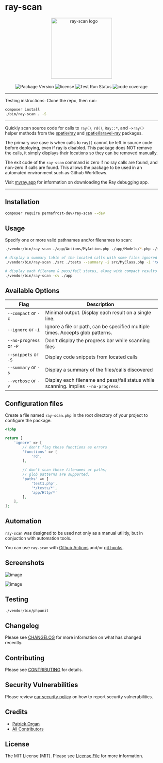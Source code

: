 # ray-scan

<p align="center">
    <img src="https://static.permafrost.dev/images/ray-scan/ray-scan-logo.png" alt="ray-scan logo" height="200" style="block">
    <br><br>
    <!--img src="https://img.shields.io/packagist/v/permafrost-dev/ray-scan.svg" alt="Packagist Version"-->  
    <img src="https://img.shields.io/github/v/release/permafrost-dev/ray-scan.svg?sort=semver&logo=github" alt="Package Version">
    <img src="https://img.shields.io/github/license/permafrost-dev/ray-scan.svg?logo=opensourceinitiative" alt="license">
    <img src="https://github.com/permafrost-dev/ray-scan/actions/workflows/run-tests.yml/badge.svg?branch=main" alt="Test Run Status">
    <img src="https://codecov.io/gh/permafrost-dev/ray-scan/branch/main/graph/badge.svg?token=JPmlhRV95Y" alt="code coverage">
</p>

---

Testing instructions:  Clone the repo, then run:

```bash
composer install
./bin/ray-scan . -S
```

---

Quickly scan source code for calls to `ray()`, `rd()`, `Ray::*`, and `->ray()` helper methods from the [spatie/ray](https://github.com/spatie/ray) and [spatie/laravel-ray](https://github.com/spatie/laravel-ray) packages.

The primary use case is when calls to `ray()` cannot be left in source code before deploying, even if ray is disabled.  This package does NOT remove the calls, it simply displays their locations so they can be removed manually.

The exit code of the `ray-scan` command is zero if no ray calls are found, and non-zero if calls are found.  This allows the package to be used in an automated environment such as Github Workflows.

Visit [myray.app](https://myray.app) for information on downloading the Ray debugging app.

---

## Installation

```bash
composer require permafrost-dev/ray-scan --dev
```

## Usage

Specify one or more valid pathnames and/or filenames to scan:

```bash
./vendor/bin/ray-scan ./app/Actions/MyAction.php ./app/Models/*.php ./tests --snippets

# display a summary table of the located calls with some files ignored
./vendor/bin/ray-scan ./src ./tests --summary -i src/MyClass.php -i 'test/fixtures/*.php'

# display each filename & pass/fail status, along with compact results
./vendor/bin/ray-scan -cv ./app
```

## Available Options

| Flag | Description
|---|---|
|`--compact` or `-c` | Minimal output.  Display each result on a single line. |
|`--ignore` or `-i` | Ignore a file or path, can be specified multiple times. Accepts glob patterns. |
|`--no-progress` or `-P` | Don't display the progress bar while scanning files |
|`--snippets` or `-S` | Display code snippets from located calls |
|`--summary` or `-s` | Display a summary of the files/calls discovered |
|`--verbose` or `-v` | Display each filename and pass/fail status while scanning. Implies `--no-progress`. |

## Configuration files

Create a file named `ray-scan.php` in the root directory of your project to configure the package.

```php
<?php

return [
    'ignore' => [
        // don't flag these functions as errors    
        'functions' => [
            'rd',
        ],
    
        // don't scan these filenames or paths; 
        // glob patterns are supported.
        'paths' => [
            'test1.php',
            '*/tests/*',
            'app/Http/*'
        ],                
    ],
];
```

## Automation

`ray-scan` was designed to be used not only as a manual utilitiy, but in conjuction with automation tools.  

You can use `ray-scan` with [Github Actions](docs/github-actions.md) and/or [git hooks](docs/git-hooks.md).

## Screenshots

![image](https://user-images.githubusercontent.com/5508707/129823571-2d563dc9-48cd-4f22-9062-26b23527fa1b.png)

![image](https://user-images.githubusercontent.com/5508707/129823656-91ce82fb-f342-4ef1-bbf4-ae52bef6a9f0.png)

<!--p>
    <img width="450" src="https://user-images.githubusercontent.com/5508707/126883494-57cffebc-6fb1-4dff-9e10-148770437fcc.png" alt="output">
    <img src="https://user-images.githubusercontent.com/5508707/127717212-6cd02efc-e148-4aca-80bd-070bd4649dc2.png" alt="compact output">
    <img width="450" height="180" src="https://user-images.githubusercontent.com/5508707/126883461-f56e74c9-f427-4f59-8ece-385b5d013b78.png" alt="">
    <img width="450" height="180" src="https://user-images.githubusercontent.com/5508707/126883434-3bc6fbad-73c1-4144-a587-cdf59c74b6ce.png" alt="">
    <img width="450" src="https://user-images.githubusercontent.com/5508707/126883470-1224ed2b-38ed-4772-9d8b-65f71539119d.png" alt="">
    <img width="450" src="https://user-images.githubusercontent.com/5508707/126909292-8a8fa93e-7a45-4c65-855f-30edb0092806.png" alt="">
</p-->

## Testing

```bash
./vendor/bin/phpunit
```

## Changelog

Please see [CHANGELOG](CHANGELOG.md) for more information on what has changed recently.

## Contributing

Please see [CONTRIBUTING](.github/CONTRIBUTING.md) for details.

## Security Vulnerabilities

Please review [our security policy](../../security/policy) on how to report security vulnerabilities.

## Credits

- [Patrick Organ](https://github.com/patinthehat)
- [All Contributors](../../contributors)

## License

The MIT License (MIT). Please see [License File](LICENSE.md) for more information.
